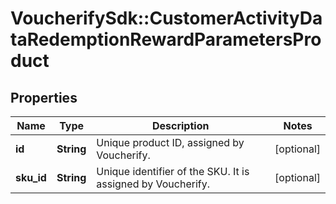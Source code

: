# VoucherifySdk::CustomerActivityDataRedemptionRewardParametersProduct

## Properties

| Name | Type | Description | Notes |
| ---- | ---- | ----------- | ----- |
| **id** | **String** | Unique product ID, assigned by Voucherify.  | [optional] |
| **sku_id** | **String** | Unique identifier of the SKU. It is assigned by Voucherify. | [optional] |

